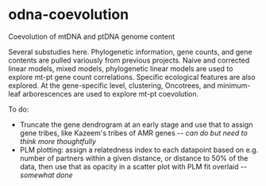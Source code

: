 # odna-coevolution
Coevolution of mtDNA and ptDNA genome content

Several substudies here. Phylogenetic information, gene counts, and gene contents are pulled variously from previous projects. Naive and corrected linear models, mixed models, phylogenetic linear models are used to explore mt-pt gene count correlations. Specific ecological features are also explored. At the gene-specific level, clustering, Oncotrees, and minimum-leaf arborescences are used to explore mt-pt coevolution.

To do:
* Truncate the gene dendrogram at an early stage and use that to assign gene tribes, like Kazeem's tribes of AMR genes -- _can do but need to think more thoughtfully_
* PLM plotting: assign a relatedness index to each datapoint based on e.g. number of partners within a given distance, or distance to 50% of the data, then use that as opacity in a scatter plot with PLM fit overlaid -- _somewhat done_
